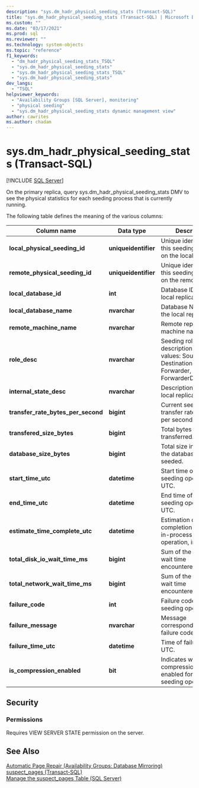 ```yaml
---
description: "sys.dm_hadr_physical_seeding_stats (Transact-SQL)"
title: "sys.dm_hadr_physical_seeding_stats (Transact-SQL) | Microsoft Docs"
ms.custom: ""
ms.date: "03/17/2021"
ms.prod: sql
ms.reviewer: ""
ms.technology: system-objects
ms.topic: "reference"
f1_keywords: 
  - "dm_hadr_physical_seeding_stats_TSQL"
  - "sys.dm_hadr_physical_seeding_stats"
  - "sys.dm_hadr_physical_seeding_stats_TSQL"
  - "sys.dm_hadr_physical_seeding_stats"
dev_langs: 
  - "TSQL"
helpviewer_keywords: 
  - "Availability Groups [SQL Server], monitoring"
  - "physical seeding"
  - "sys.dm_hadr_physical_seeding_stats dynamic management view"
author: cawrites
ms.author: chadam
---
```

# sys.dm_hadr_physical_seeding_stats (Transact-SQL)
[!INCLUDE [SQL Server](../../includes/applies-to-version/sqlserver.md)]

On the primary replica, query sys.dm_hadr_physical_seeding_stats DMV to see the physical statistics for each seeding process that is currently running.

The following table defines the meaning of the various columns:  
  
|Column name|Data type|Description|  
|-----------------|---------------|-----------------|  
|**local_physical_seeding_id**|**uniqueidentifier**|Unique identifier of this seeding operation on the local replica.|  
|**remote_physical_seeding_id**|**uniqueidentifier**|Unique identifier of this seeding operation on the remote replica.|  
|**local_database_id**|**int**|Database ID on the local replica.|  
|**local_database_name**|**nvarchar**|Database Name on the local replica. |
|**remote_machine_name**|**nvarchar**|Remote replica machine name.|  
|**role_desc**|**nvarchar**|Seeding role description. (available values: Source, Destination, Forwarder, ForwarderDestination)|
|**internal_state_desc**|**nvarchar**|Description of the local replica state.|
|**transfer_rate_bytes_per_second**|**bigint**|Current seeding transfer rate in bytes per second.|
|**transfered_size_bytes**|**bigint**|Total bytes already transferred.|
|**database_size_bytes**|**bigint**|Total size in bytes of the database being seeded.|
|**start_time_utc**|**datetime**|Start time of the seeding operation in UTC.|
|**end_time_utc**|**datetime**|End time of the seeding operation in UTC.|
|**estimate_time_complete_utc**|**datetime**|Estimation of the completion time for an in-process seeding operation, in UTC.|
|**total_disk_io_wait_time_ms**|**bigint**|Sum of the disk IO wait time encountered, in ms.|
|**total_network_wait_time_ms**|**bigint**|Sum of the network IO wait time encountered, in ms.|
|**failure_code**|**int**|Failure code for the seeding operation.|
|**failure_message**|**nvarchar**|Message corresponding to the failure code.|
|**failure_time_utc**|**datetime**|Time of failure, in UTC.|
|**is_compression_enabled**|**bit**|Indicates whether compression in enabled for the seeding operation.|
  
## Security  
  
### Permissions  
 Requires VIEW SERVER STATE permission on the server.  
  
## See Also  
 [Automatic Page Repair &#40;Availability Groups: Database Mirroring&#41;](../../sql-server/failover-clusters/automatic-page-repair-availability-groups-database-mirroring.md)   
 [suspect_pages &#40;Transact-SQL&#41;](../../relational-databases/system-tables/suspect-pages-transact-sql.md)   
 [Manage the suspect_pages Table &#40;SQL Server&#41;](../../relational-databases/backup-restore/manage-the-suspect-pages-table-sql-server.md)  
  